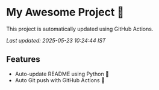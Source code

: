 # My Awesome Project 🚀

This project is automatically updated using GitHub Actions.

_Last updated: 2025-05-23 10:24:44 IST_

## Features
- Auto-update README using Python 🐍
- Auto Git push with GitHub Actions 🤖
